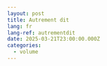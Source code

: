 ```yaml
---
layout: post
title: Autrement dit
lang: fr
lang-ref: autrementdit
date: 2025-03-21T23:00:00.000Z
categories:
  - volume
---
```


